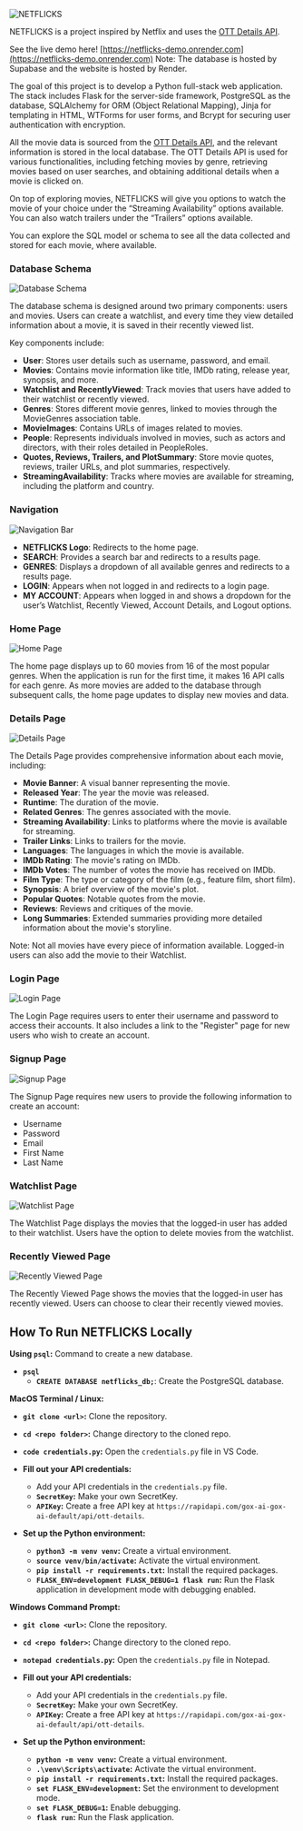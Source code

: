 ![NETFLICKS](/ReadMeImages/netflicks_logo.png)

NETFLICKS is a project inspired by Netflix and uses the [OTT Details API](https://rapidapi.com/gox-ai-gox-ai-default/api/ott-details).

See the live demo here! [https://netflicks-demo.onrender.com](https://netflicks-demo.onrender.com)
Note: The database is hosted by Supabase and the website is hosted by Render.

The goal of this project is to develop a Python full-stack web application. The stack includes Flask for the server-side framework, PostgreSQL as the database, SQLAlchemy for ORM (Object Relational Mapping), Jinja for templating in HTML, WTForms for user forms, and Bcrypt for securing user authentication with encryption.

All the movie data is sourced from the [OTT Details API](https://rapidapi.com/gox-ai-gox-ai-default/api/ott-details), and the relevant information is stored in the local database. The OTT Details API is used for various functionalities, including fetching movies by genre, retrieving movies based on user searches, and obtaining additional details when a movie is clicked on.

On top of exploring movies, NETFLICKS will give you options to watch the movie of your choice under the “Streaming Availability” options available. You can also watch trailers under the “Trailers” options available.

You can explore the SQL model or schema to see all the data collected and stored for each movie, where available.

### Database Schema

![Database Schema](/ReadMeImages/database_schema.png)

The database schema is designed around two primary components: users and movies. Users can create a watchlist, and every time they view detailed information about a movie, it is saved in their recently viewed list.

Key components include:
* **User**: Stores user details such as username, password, and email.
* **Movies**: Contains movie information like title, IMDb rating, release year, synopsis, and more.
* **Watchlist and RecentlyViewed**: Track movies that users have added to their watchlist or recently viewed.
* **Genres**: Stores different movie genres, linked to movies through the MovieGenres association table.
* **MovieImages**: Contains URLs of images related to movies.
* **People**: Represents individuals involved in movies, such as actors and directors, with their roles detailed in PeopleRoles.
* **Quotes, Reviews, Trailers, and PlotSummary**: Store movie quotes, reviews, trailer URLs, and plot summaries, respectively.
* **StreamingAvailability**: Tracks where movies are available for streaming, including the platform and country.

### Navigation

![Navigation Bar](/ReadMeImages/Nav_Bar.png)

* **NETFLICKS Logo**: Redirects to the home page.
* **SEARCH**: Provides a search bar and redirects to a results page.
* **GENRES**: Displays a dropdown of all available genres and redirects to a results page.
* **LOGIN**: Appears when not logged in and redirects to a login page.
* **MY ACCOUNT**: Appears when logged in and shows a dropdown for the user’s Watchlist, Recently Viewed, Account Details, and Logout options.

### Home Page

![Home Page](/ReadMeImages/Home_Page.png)

The home page displays up to 60 movies from 16 of the most popular genres. When the application is run for the first time, it makes 16 API calls for each genre. As more movies are added to the database through subsequent calls, the home page updates to display new movies and data.

### Details Page

![Details Page](/ReadMeImages/More_Details_Page.png)

The Details Page provides comprehensive information about each movie, including:
* **Movie Banner**: A visual banner representing the movie.
* **Released Year**: The year the movie was released.
* **Runtime**: The duration of the movie.
* **Related Genres**: The genres associated with the movie.
* **Streaming Availability**: Links to platforms where the movie is available for streaming.
* **Trailer Links**: Links to trailers for the movie.
* **Languages**: The languages in which the movie is available.
* **IMDb Rating**: The movie's rating on IMDb.
* **IMDb Votes**: The number of votes the movie has received on IMDb.
* **Film Type**: The type or category of the film (e.g., feature film, short film).
* **Synopsis**: A brief overview of the movie's plot.
* **Popular Quotes**: Notable quotes from the movie.
* **Reviews**: Reviews and critiques of the movie.
* **Long Summaries**: Extended summaries providing more detailed information about the movie's storyline.

Note: Not all movies have every piece of information available. Logged-in users can also add the movie to their Watchlist.

### Login Page

![Login Page](/ReadMeImages/Login_Page.png)

The Login Page requires users to enter their username and password to access their accounts. It also includes a link to the "Register" page for new users who wish to create an account.

### Signup Page

![Signup Page](/ReadMeImages/Sign_Up_Page.png)

The Signup Page requires new users to provide the following information to create an account:
* Username
* Password
* Email
* First Name
* Last Name

### Watchlist Page

![Watchlist Page](/ReadMeImages/Watchlist_Page.png)

The Watchlist Page displays the movies that the logged-in user has added to their watchlist. Users have the option to delete movies from the watchlist.

### Recently Viewed Page

![Recently Viewed Page](/ReadMeImages/Recently_Viewed_Page.png)

The Recently Viewed Page shows the movies that the logged-in user has recently viewed. Users can choose to clear their recently viewed movies.

## How To Run NETFLICKS Locally


**Using `psql`:** Command to create a new database.
- **`psql`**
    - **`CREATE DATABASE netflicks_db;`**: Create the PostgreSQL database.

  
**MacOS Terminal / Linux:**
  - **`git clone <url>`:** Clone the repository.
  - **`cd <repo folder>`:** Change directory to the cloned repo.
  - **`code credentials.py`:** Open the `credentials.py` file in VS Code.
    
- **Fill out your API credentials:**
  - Add your API credentials in the `credentials.py` file.
  - **`SecretKey`:** Make your own SecretKey.
  - **`APIKey`:** Create a free API key at `https://rapidapi.com/gox-ai-gox-ai-default/api/ott-details`.
    
- **Set up the Python environment:**
  - **`python3 -m venv venv`:** Create a virtual environment.
  - **`source venv/bin/activate`:** Activate the virtual environment.
  - **`pip install -r requirements.txt`:** Install the required packages.
  - **`FLASK_ENV=development FLASK_DEBUG=1 flask run`:** Run the Flask application in development mode with debugging enabled.

    
**Windows Command Prompt:**
  - **`git clone <url>`:** Clone the repository.
  - **`cd <repo folder>`:** Change directory to the cloned repo.
  - **`notepad credentials.py`:** Open the `credentials.py` file in Notepad.

- **Fill out your API credentials:**
  - Add your API credentials in the `credentials.py` file.
  - **`SecretKey`:** Make your own SecretKey.
  - **`APIKey`:** Create a free API key at `https://rapidapi.com/gox-ai-gox-ai-default/api/ott-details`.

- **Set up the Python environment:**
  - **`python -m venv venv`:** Create a virtual environment.
  - **`.\venv\Scripts\activate`:** Activate the virtual environment.
  - **`pip install -r requirements.txt`:** Install the required packages.
  - **`set FLASK_ENV=development`:** Set the environment to development mode.
  - **`set FLASK_DEBUG=1`:** Enable debugging.
  - **`flask run`:** Run the Flask application.